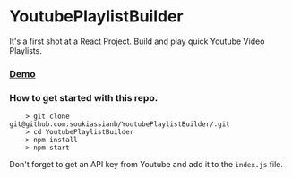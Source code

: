 # YoutubePlaylistBuilder

It's a first shot at a React Project.
Build and play quick Youtube Video Playlists.

### [Demo](https://youtubeplaylistbuilder.herokuapp.com)

### How to get started with this repo.

```
	> git clone git@github.com:soukiassianb/YoutubePlaylistBuilder/.git
	> cd YoutubePlaylistBuilder
	> npm install
	> npm start
```

Don't forget to get an API key from Youtube and add it to the `index.js` file.
